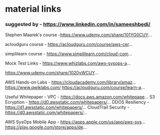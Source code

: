 # material links

### suggested by - https://www.linkedin.com/in/sameeshbedi/
Stephen Maarek's course -https://www.udemy.com/share/101YG0CUY...

acloudguru course - https://acloudguru.com/course/aws-cer...

simplilearn course - https://www.simplilearn.com/cloud-com...

Mock Test Links -
https://www.whizlabs.com/aws-sysops-a...

https://www.udemy.com/share/1020yWCUY...

AWS Hands-on Labs -
https://cloudacademy.com/library/amaz...
https://www.qwiklabs.com/
https://acloudguru.com/course/learn-a...

Useful Whitepaper -
VPC - https://docs.aws.amazon.com/whitepape...
S3 Ecryption - https://d0.awsstatic.com/whitepapers/...
DDOS Resiliency - https://d1.awsstatic.com/whitepapers/...
CloudTrail Security - https://d0.awsstatic.com/whitepapers/...

AWS SysOps Mobile App - 
https://apps.apple.com/us/app/aws-sys...
https://play.google.com/store/apps/de...
